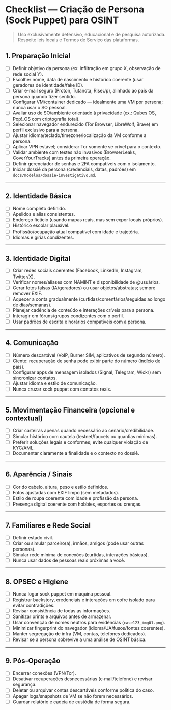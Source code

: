 # Checklist — Criação de Persona (Sock Puppet) para OSINT

> Uso exclusivamente defensivo, educacional e de pesquisa autorizada. Respeite leis locais e Termos de Serviço das plataformas.

## 1. Preparação Inicial
- [ ] Definir objetivo da persona (ex: infiltração em grupo X, observação de rede social Y).  
- [ ] Escolher nome, data de nascimento e histórico coerente (usar geradores de identidade/fake ID).  
- [ ] Criar e-mail seguro (Proton, Tutanota, RiseUp), alinhado ao país da persona quando fizer sentido.  
- [ ] Configurar VM/container dedicado — idealmente uma VM por persona; nunca usar o SO pessoal.  
- [ ] Avaliar uso de SO/ambiente orientado à privacidade (ex.: Qubes OS, Pop!_OS com criptografia total).  
- [ ] Selecionar navegador endurecido (Tor Browser, LibreWolf, Brave) em perfil exclusivo para a persona.  
- [ ] Ajustar idioma/teclado/timezone/localização da VM conforme a persona.  
- [ ] Aplicar VPN estável; considerar Tor somente se crível para o contexto.  
- [ ] Validar ambiente com testes não invasivos (BrowserLeaks, CoverYourTracks) antes da primeira operação.  
- [ ] Definir gerenciador de senhas e 2FA compatíveis com o isolamento.  
- [ ] Iniciar dossiê da persona (credenciais, datas, padrões) em `docs/modelos/dossie-investigativo.md`.  

---

## 2. Identidade Básica
- [ ] Nome completo definido.  
- [ ] Apelidos e alias consistentes.  
- [ ] Endereço fictício (usando mapas reais, mas sem expor locais próprios).  
- [ ] Histórico escolar plausível.  
- [ ] Profissão/ocupação atual compatível com idade e trajetória.  
- [ ] Idiomas e gírias condizentes.  

---

## 3. Identidade Digital
- [ ] Criar redes sociais coerentes (Facebook, LinkedIn, Instagram, Twitter/X).  
- [ ] Verificar nomes/aliases com NAMINT e disponibilidade de @usuários.  
- [ ] Gerar fotos falsas (IA/geradores) ou usar objetos/abstratas; sempre remover EXIF.  
- [ ] Aquecer a conta gradualmente (curtidas/comentários/seguidas ao longo de dias/semanas).  
- [ ] Planejar cadência de conteúdo e interações críveis para a persona.  
- [ ] Interagir em fóruns/grupos condizentes com o perfil.  
- [ ] Usar padrões de escrita e horários compatíveis com a persona.  

---

## 4. Comunicação
- [ ] Número descartável (VoIP, Burner SIM, aplicativos de segundo número).  
- [ ] Ciente: recuperação de senha pode exibir parte do número (indício de país).  
- [ ] Configurar apps de mensagem isolados (Signal, Telegram, Wickr) sem sincronizar contatos.  
- [ ] Ajustar idioma e estilo de comunicação.  
- [ ] Nunca cruzar sock puppet com contatos reais.  

---

## 5. Movimentação Financeira (opcional e contextual)
- [ ] Criar carteiras apenas quando necessário ao cenário/credibilidade.  
- [ ] Simular histórico com cautela (testnet/faucets ou quantias mínimas).  
- [ ] Preferir soluções legais e conformes; evite qualquer violação de KYC/AML.  
- [ ] Documentar claramente a finalidade e o contexto no dossiê.  

---

## 6. Aparência / Sinais
- [ ] Cor do cabelo, altura, peso e estilo definidos.  
- [ ] Fotos ajustadas com EXIF limpo (sem metadados).  
- [ ] Estilo de roupa coerente com idade e profissão da persona.  
- [ ] Presença digital coerente com hobbies, esportes ou crenças.  

---

## 7. Familiares e Rede Social
- [ ] Definir estado civil.  
- [ ] Criar ou simular parceiro(a), irmãos, amigos (pode usar outras personas).  
- [ ] Simular rede mínima de conexões (curtidas, interações básicas).  
- [ ] Nunca usar dados de pessoas reais próximas a você.  

---

## 8. OPSEC e Higiene
- [ ] Nunca logar sock puppet em máquina pessoal.  
- [ ] Registrar backstory, credenciais e interações em cofre isolado para evitar contradições.  
- [ ] Revisar consistência de todas as informações.  
- [ ] Sanitizar prints e arquivos antes de armazenar.  
- [ ] Usar convenção de nomes neutros para evidências (`case123_img01.png`).  
- [ ] Minimizar fingerprint do navegador (idioma/UA/fusos/fontes coerentes).  
- [ ] Manter segregação de infra (VM, contas, telefones dedicados).  
- [ ] Revisar se a persona sobrevive a uma análise de OSINT básica.  

---

## 9. Pós-Operação
- [ ] Encerrar conexões (VPN/Tor).  
- [ ] Desativar recuperações desnecessárias (e‑mail/telefone) e revisar segurança.  
- [ ] Deletar ou arquivar contas descartáveis conforme política do caso.  
- [ ] Apagar logs/snapshots de VM se não forem necessários.  
- [ ] Guardar relatório e cadeia de custódia de forma segura.  
